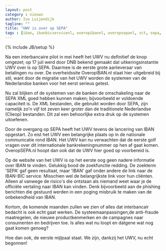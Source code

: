 ```yaml
---
layout: post
category : nieuws
author: Ivo Luijendijk
tagline: ""
title: "UWV is over op SEPA"
tags : [iban, ibanbicservicenl, overopibannl, overopsepanl, sct, sepa, uwv]
---
```

{% include JB/setup %}


Na een interbancaire pilot in mei heeft het UWV nu definitief de knop omgezet; op 17 juli werd door DNB bekend gemaakt
dat uitkeringsinstantie UWV over is op SEPA. Daarmee is de eerste grote aanleveraar van betalingen nu over.
De overheidssite OveropIBAN.nl staat hier uitgebreid bij stil, want door de migratie van het UWV worden de systemen
van de Nederlandse banken voor het eerst serieus getest.

Nu zal blijken of de systemen van de banken de omschakeling naar de SEPA XML goed hebben kunnen maken; bijvoorbeeld er
voldoende capaciteit is. De XML bestanden, die gebruikt worden door SEPA, zijn namelijk zo'n vijf tot zeven keer groter
 dan de traditionele Nederlandse (Clieop) bestanden. Dit zal een behoorlijke extra druk op de systemen uitoefenen.

Door de overgang op SEPA heeft het UWV tevens de lancering van IBAN opgestart. Zo eist het UWV een belangrijke plaats
op in de nationale communicatie rond IBAN. Het UWV kan nu verwachten dat de eerste golf vragen over dit internationale
bankrekeningnummer op hen af gaat komen. OveropSEPA.nl hoopt dan ook dat de UWV hier goed op voorbereid is.

Op de website van het UWV is op het eerste oog geen nadere informatie over IBAN te vinden. Gelukkig bood de zoekfunctie
 redding. De zoekterm 'SEPA' gaf geen resultaat, maar 'IBAN' gaf onder andere de link naar de IBAN-BIC service.
 Misschien wel de belangrijkste link voor hun cliënten. Alleen al vanwege de risico's die ontstaan als niemand weet
 waar je de officiële vertaling naar IBAN kan vinden. Denk bijvoorbeeld aan de phishing berichten die gestuurd werden
 in een poging misbruik te maken van de onbekendheid van IBAN.

Kortom, de komende maanden zullen we zien of alles dat interbancair bedacht is ook echt gaat werken.
De systeemaanpassingen,de anti-fraude maatregelen, de nieuwe productkenmerken en de campagnes naar
consumenten en bedrijven toe. Is alles wat nu loopt en datgene wat nog gaat komen genoeg?

Hoe dan ook, de eerste mijlpaal staat. We zijn, dankzij het UWV, nu echt begonnen!